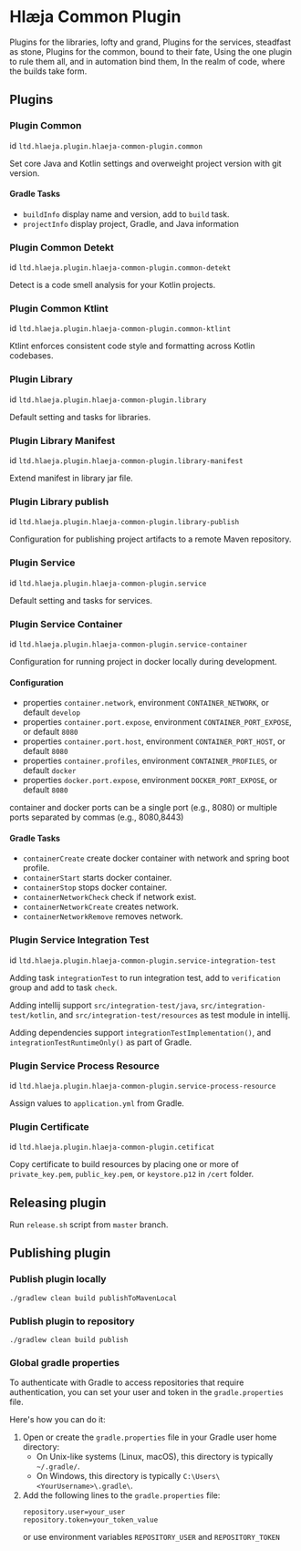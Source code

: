 # Hlæja Common Plugin

Plugins for the libraries, lofty and grand, Plugins for the services, steadfast as stone, Plugins for the common, bound to their fate, Using the one plugin to rule them all, and in automation bind them, In the realm of code, where the builds take form.

## Plugins

### Plugin Common

id `ltd.hlaeja.plugin.hlaeja-common-plugin.common`

Set core Java and Kotlin settings and overweight project version with git version.

#### Gradle Tasks

* `buildInfo` display name and version, add to `build` task.
* `projectInfo` display project, Gradle, and Java information

### Plugin Common Detekt

id `ltd.hlaeja.plugin.hlaeja-common-plugin.common-detekt`

Detect is a code smell analysis for your Kotlin projects.

### Plugin Common Ktlint

id `ltd.hlaeja.plugin.hlaeja-common-plugin.common-ktlint`

Ktlint enforces consistent code style and formatting across Kotlin codebases.

### Plugin Library

id `ltd.hlaeja.plugin.hlaeja-common-plugin.library`

Default setting and tasks for libraries.

### Plugin Library Manifest

id `ltd.hlaeja.plugin.hlaeja-common-plugin.library-manifest`

Extend manifest in library jar file.

### Plugin Library publish

id `ltd.hlaeja.plugin.hlaeja-common-plugin.library-publish`

Configuration for publishing project artifacts to a remote Maven repository.

### Plugin Service

id `ltd.hlaeja.plugin.hlaeja-common-plugin.service`

Default setting and tasks for services.

### Plugin Service Container

id `ltd.hlaeja.plugin.hlaeja-common-plugin.service-container`

Configuration for running project in docker locally during development.

#### Configuration

* properties `container.network`, environment `CONTAINER_NETWORK`, or default `develop`
* properties `container.port.expose`, environment `CONTAINER_PORT_EXPOSE`, or default `8080`
* properties `container.port.host`, environment `CONTAINER_PORT_HOST`, or default `8080`
* properties `container.profiles`, environment `CONTAINER_PROFILES`, or default `docker`
* properties `docker.port.expose`, environment `DOCKER_PORT_EXPOSE`, or default `8080` 

container and docker ports can be a single port (e.g., 8080) or multiple ports separated by commas (e.g., 8080,8443)

#### Gradle Tasks

* `containerCreate` create docker container with network and spring boot profile.
* `containerStart` starts docker container.
* `containerStop` stops docker container.
* `containerNetworkCheck` check if network exist.
* `containerNetworkCreate` creates network.
* `containerNetworkRemove` removes network.

### Plugin Service Integration Test

id `ltd.hlaeja.plugin.hlaeja-common-plugin.service-integration-test`

Adding task `integrationTest` to run integration test, add to `verification` group and add to task `check`.

Adding intellij support `src/integration-test/java`, `src/integration-test/kotlin`, and `src/integration-test/resources` as test module in intellij.

Adding dependencies support `integrationTestImplementation()`, and `integrationTestRuntimeOnly()` as part of Gradle.

### Plugin Service Process Resource

id `ltd.hlaeja.plugin.hlaeja-common-plugin.service-process-resource`

Assign values to `application.yml` from Gradle.

### Plugin Certificate

id `ltd.hlaeja.plugin.hlaeja-common-plugin.cetificat`

Copy certificate to build resources by placing one or more of `private_key.pem`, `public_key.pem`, or `keystore.p12` in `/cert` folder.  

## Releasing plugin

Run `release.sh` script from `master` branch.

## Publishing plugin

### Publish plugin locally

```shell
./gradlew clean build publishToMavenLocal
```

### Publish plugin to repository

```shell
./gradlew clean build publish
```

### Global gradle properties

To authenticate with Gradle to access repositories that require authentication, you can set your user and token in the `gradle.properties` file.

Here's how you can do it:

1. Open or create the `gradle.properties` file in your Gradle user home directory:
   - On Unix-like systems (Linux, macOS), this directory is typically `~/.gradle/`.
   - On Windows, this directory is typically `C:\Users\<YourUsername>\.gradle\`.
2. Add the following lines to the `gradle.properties` file:
    ```properties
    repository.user=your_user
    repository.token=your_token_value
    ```
   or use environment variables `REPOSITORY_USER` and `REPOSITORY_TOKEN`
